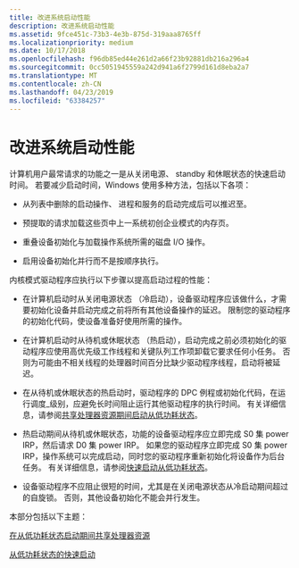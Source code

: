 ```yaml
---
title: 改进系统启动性能
description: 改进系统启动性能
ms.assetid: 9fce451c-73b3-4e3b-875d-319aaa8765ff
ms.localizationpriority: medium
ms.date: 10/17/2018
ms.openlocfilehash: f96db85ed44e261d2a66f23b92881db216a296a4
ms.sourcegitcommit: 0cc5051945559a242d941a6f2799d161d8eba2a7
ms.translationtype: MT
ms.contentlocale: zh-CN
ms.lasthandoff: 04/23/2019
ms.locfileid: "63384257"
---
```

# <a name="improving-system-startup-performance"></a>改进系统启动性能


计算机用户最常请求的功能之一是从关闭电源、 standby 和休眠状态的快速启动时间。 若要减少启动时间，Windows 使用多种方法，包括以下各项：

-   从列表中删除的启动操作、 进程和服务的启动完成后可以推迟至。

-   预提取的请求加载这些页中上一系统初创企业模式的内存页。

-   重叠设备初始化与加载操作系统所需的磁盘 I/O 操作。

-   启用设备初始化并行而不是按顺序执行。

内核模式驱动程序应执行以下步骤以提高启动过程的性能：

-   在计算机启动时从关闭电源状态 （冷启动），设备驱动程序应该做什么，才需要初始化设备并启动完成之前将所有其他设备操作的延迟。 限制您的驱动程序的初始化代码，使设备准备好使用所需的操作。

-   在计算机启动时从待机或休眠状态 （热启动），启动完成之前必须初始化的驱动程序应使用高优先级工作线程和关键队列工作项卸载它要求任何小任务。 否则为可能由不相关线程的处理器时间百分比缺少驱动程序线程，启动将被延迟。

-   在从待机或休眠状态的热启动时，驱动程序的 DPC 例程或初始化代码，在运行调度\_级别，应避免长时间阻止运行其他驱动程序的执行时间。 有关详细信息，请参阅[共享处理器资源期间启动从低功耗状态](sharing-processor-resources-during-startup-from-a-low-power-state.md)。

-   热启动期间从待机或休眠状态，功能的设备驱动程序应立即完成 S0 集 power IRP，然后请求 D0 集 power IRP。 如果您的驱动程序立即完成 S0 集 power IRP，操作系统可以完成启动，同时您的驱动程序重新初始化将设备作为后台任务。 有关详细信息，请参阅[快速启动从低功耗状态](fast-startup-from-a-low-power-state.md)。

-   设备驱动程序不应阻止很短的时间，尤其是在关闭电源状态从冷启动期间超过的自旋锁。 否则，其他设备初始化不能会并行发生。

本部分包括以下主题：

[在从低功耗状态启动期间共享处理器资源](sharing-processor-resources-during-startup-from-a-low-power-state.md)

[从低功耗状态的快速启动](fast-startup-from-a-low-power-state.md)

 

 




